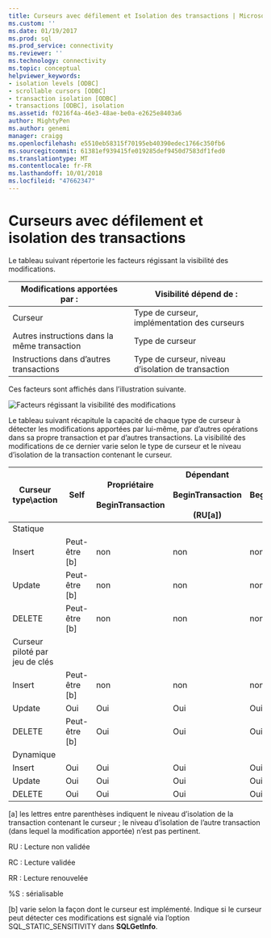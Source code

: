 ```yaml
---
title: Curseurs avec défilement et Isolation des transactions | Microsoft Docs
ms.custom: ''
ms.date: 01/19/2017
ms.prod: sql
ms.prod_service: connectivity
ms.reviewer: ''
ms.technology: connectivity
ms.topic: conceptual
helpviewer_keywords:
- isolation levels [ODBC]
- scrollable cursors [ODBC]
- transaction isolation [ODBC]
- transactions [ODBC], isolation
ms.assetid: f0216f4a-46e3-48ae-be0a-e2625e8403a6
author: MightyPen
ms.author: genemi
manager: craigg
ms.openlocfilehash: e5510eb58315f70195eb40390edec1766c350fb6
ms.sourcegitcommit: 61381ef939415fe019285def9450d7583df1fed0
ms.translationtype: MT
ms.contentlocale: fr-FR
ms.lasthandoff: 10/01/2018
ms.locfileid: "47662347"
---
```

# <a name="scrollable-cursors-and-transaction-isolation"></a>Curseurs avec défilement et isolation des transactions
Le tableau suivant répertorie les facteurs régissant la visibilité des modifications.  
  
|Modifications apportées par :|Visibilité dépend de :|  
|----------------------|----------------------------|  
|Curseur|Type de curseur, implémentation des curseurs|  
|Autres instructions dans la même transaction|Type de curseur|  
|Instructions dans d’autres transactions|Type de curseur, niveau d’isolation de transaction|  
  
 Ces facteurs sont affichés dans l’illustration suivante.  
  
 ![Facteurs régissant la visibilité des modifications](../../../odbc/reference/develop-app/media/pr23.gif "pr23")  
  
 Le tableau suivant récapitule la capacité de chaque type de curseur à détecter les modifications apportées par lui-même, par d’autres opérations dans sa propre transaction et par d’autres transactions. La visibilité des modifications de ce dernier varie selon le type de curseur et le niveau d’isolation de la transaction contenant le curseur.  
  
|Curseur type\action|Self|Propriétaire<br /><br /> BeginTransaction|Dépendant<br /><br /> BeginTransaction<br /><br /> (RU[a])|Dépendant<br /><br /> BeginTransaction<br /><br /> (RC[a])|Dépendant<br /><br /> BeginTransaction<br /><br /> (RR[a])|Dépendant<br /><br /> BeginTransaction<br /><br /> (S[a])|  
|-------------------------|----------|-----------------|----------------------------------|----------------------------------|----------------------------------|---------------------------------|  
|Statique|||||||  
|Insert|Peut-être [b]|non|non|non|non|non|  
|Update|Peut-être [b]|non|non|non|non|non|  
|DELETE|Peut-être [b]|non|non|non|non|non|  
|Curseur piloté par jeu de clés|||||||  
|Insert|Peut-être [b]|non|non|non|non|non|  
|Update|Oui|Oui|Oui|Oui|non|non|  
|DELETE|Peut-être [b]|Oui|Oui|Oui|non|non|  
|Dynamique|||||||  
|Insert|Oui|Oui|Oui|Oui|Oui|non|  
|Update|Oui|Oui|Oui|Oui|non|non|  
|DELETE|Oui|Oui|Oui|Oui|non|non|  
  
 [a] les lettres entre parenthèses indiquent le niveau d’isolation de la transaction contenant le curseur ; le niveau d’isolation de l’autre transaction (dans lequel la modification apportée) n’est pas pertinent.  
  
 RU : Lecture non validée  
  
 RC : Lecture validée  
  
 RR : Lecture renouvelée  
  
 %S : sérialisable  
  
 [b] varie selon la façon dont le curseur est implémenté. Indique si le curseur peut détecter ces modifications est signalé via l’option SQL_STATIC_SENSITIVITY dans **SQLGetInfo**.
